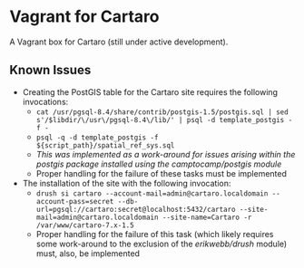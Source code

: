 Vagrant for Cartaro
===============

A Vagrant box for Cartaro (still under active development).

## Known Issues

* Creating the PostGIS table for the Cartaro site requires the following invocations:
  * `cat /usr/pgsql-8.4/share/contrib/postgis-1.5/postgis.sql | sed s'/$libdir/\/usr\/pgsql-8.4\/lib/' | psql -d template_postgis -f -`
  * `psql -q -d template_postgis -f ${script_path}/spatial_ref_sys.sql`
  * _This was implemented as a work-around for issues arising within the _postgis_ package installed using the _camptocamp/postgis_ module_
  * Proper handling for the failure of these tasks must be implemented
* The installation of the site with the following invocation:
  * `drush si cartaro --account-mail=admin@cartaro.localdomain --account-pass=secret --db-url=pgsql://cartaro:secret@localhost:5432/cartaro --site-mail=admin@cartaro.localdomain --site-name=Cartaro -r /var/www/cartaro-7.x-1.5`
  * Proper handling for the failure of this task (which likely requires some work-around to the exclusion of the _erikwebb/drush_ module) must, also, be implemented


